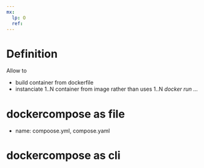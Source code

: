 ```yaml
---
mx:  
  lp: O
  ref:
---
```


# Definition
Allow to 
  - build container from dockerfile
  - instanciate 1..N container from image rather than uses 1..N *docker run ...*


# dockercompose as file
- name: compoose.yml, compose.yaml

# dockercompose as cli
